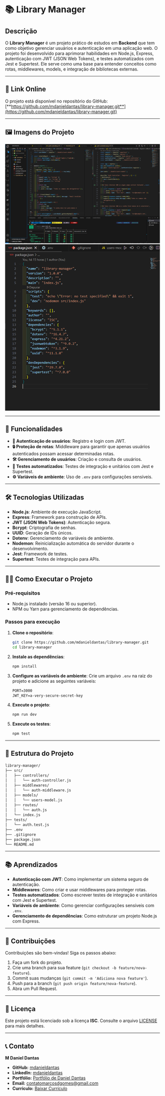 # 📚 Library Manager

## Descrição
O **Library Manager** é um projeto prático de estudos em **Backend** que tem como objetivo gerenciar usuários e autenticação em uma aplicação web. O projeto foi desenvolvido para aprimorar habilidades em Node.js, Express, autenticação com JWT (JSON Web Tokens), e testes automatizados com Jest e Supertest. Ele serve como uma base para entender conceitos como rotas, middlewares, models, e integração de bibliotecas externas.

---

## 🔗 Link Online
O projeto está disponível no repositório do GitHub:  
[**https://github.com/mdanieldantas/library-manager.git**](https://github.com/mdanieldantas/library-manager.git)

---

## 🖼️ Imagens do Projeto
![Projeto](./src/assets/images/1image.png)
![Projeto](./src/assets/images/2image.png)
<!-- 🔲 **Placeholder para imagem da tela de login**  
🔲 **Placeholder para imagem da tela de registro**  
🔲 **Placeholder para imagem dos testes automatizados** -->

---

## 🚀 Funcionalidades
- **🔐 Autenticação de usuários**: Registro e login com JWT.
- **🔒 Proteção de rotas**: Middleware para garantir que apenas usuários autenticados possam acessar determinadas rotas.
- **🛠️ Gerenciamento de usuários**: Criação e consulta de usuários.
- **🧪 Testes automatizados**: Testes de integração e unitários com Jest e Supertest.
- **⚙️ Variáveis de ambiente**: Uso de `.env` para configurações sensíveis.

---

## 🛠️ Tecnologias Utilizadas
- **Node.js**: Ambiente de execução JavaScript.
- **Express**: Framework para construção de APIs.
- **JWT (JSON Web Tokens)**: Autenticação segura.
- **Bcrypt**: Criptografia de senhas.
- **UUID**: Geração de IDs únicos.
- **Dotenv**: Gerenciamento de variáveis de ambiente.
- **Nodemon**: Reinicialização automática do servidor durante o desenvolvimento.
- **Jest**: Framework de testes.
- **Supertest**: Testes de integração para APIs.

---

## 🏃‍♂️ Como Executar o Projeto

### Pré-requisitos
- Node.js instalado (versão 16 ou superior).
- NPM ou Yarn para gerenciamento de dependências.

### Passos para execução
1. **Clone o repositório**:
   ```bash
   git clone https://github.com/mdanieldantas/library-manager.git
   cd library-manager
   ```

2. **Instale as dependências**:
   ```bash
   npm install
   ```

3. **Configure as variáveis de ambiente**:
   Crie um arquivo `.env` na raiz do projeto e adicione as seguintes variáveis:
   ```env
   PORT=3000
   JWT_KEY=a-very-secure-secret-key
   ```

4. **Execute o projeto**:
   ```bash
   npm run dev
   ```

5. **Execute os testes**:
   ```bash
   npm test
   ```

---

## 📂 Estrutura do Projeto
```
library-manager/
├── src/
│   ├── controllers/
│   │   └── auth-controller.js
│   ├── middlewares/
│   │   └── auth-middleware.js
│   ├── models/
│   │   └── users-model.js
│   ├── routes/
│   │   └── auth.js
│   └── index.js
├── tests/
│   └── auth.test.js
├── .env
├── .gitignore
├── package.json
└── README.md
```

---

## 📚 Aprendizados
- **Autenticação com JWT**: Como implementar um sistema seguro de autenticação.
- **Middlewares**: Como criar e usar middlewares para proteger rotas.
- **Testes automatizados**: Como escrever testes de integração e unitários com Jest e Supertest.
- **Variáveis de ambiente**: Como gerenciar configurações sensíveis com `.env`.
- **Gerenciamento de dependências**: Como estruturar um projeto Node.js com Express.

---

## 🤝 Contribuições
Contribuições são bem-vindas! Siga os passos abaixo:
1. Faça um fork do projeto.
2. Crie uma branch para sua feature (`git checkout -b feature/nova-feature`).
3. Commit suas mudanças (`git commit -m 'Adiciona nova feature'`).
4. Push para a branch (`git push origin feature/nova-feature`).
5. Abra um Pull Request.

---

## 📜 Licença
Este projeto está licenciado sob a licença **ISC**. Consulte o arquivo [LICENSE](LICENSE) para mais detalhes.

---

## 📞 Contato

**M Daniel Dantas**

- **GitHub:** [mdanieldantas](https://github.com/mdanieldantas)
- **LinkedIn:** [mdanieldantas](https://www.linkedin.com/in/mdanieldantas)
- **Portfólio:** [Portfólio de Daniel Dantas](https://danieldantasdev.vercel.app)
- **Email:** [contatomarcosdgomes@gmail.com](mailto:contatomarcosdgomes@gmail.com)
- **Currículo:** [Baixar Currículo](https://docs.google.com/document/d/1_FpPYPXiifH1B3BDWnJuNk05DQfddCOBqFxyT6Citg4/edit?usp=sharing)

